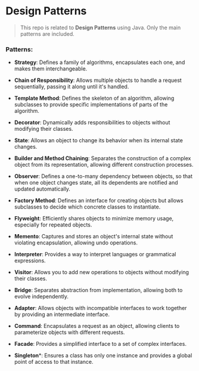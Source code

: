 # Design Patterns

> This repo is related to **Design Patterns** using Java. 
> Only the main patterns are included.

### Patterns: 
* **Strategy**: Defines a family of algorithms, encapsulates each one, and makes them interchangeable. 
* **Chain of Responsibility**: Allows multiple objects to handle a request sequentially, passing it along until it's handled.
* **Template Method**: Defines the skeleton of an algorithm, allowing subclasses to provide specific implementations of parts of the algorithm. 
* **Decorator**: Dynamically adds responsibilities to objects without modifying their classes.
* **State**: Allows an object to change its behavior when its internal state changes.
* **Builder and Method Chaining**: Separates the construction of a complex object from its representation, allowing different construction processes.
* **Observer**: Defines a one-to-many dependency between objects, so that when one object changes state, all its dependents are notified and updated automatically.

* **Factory Method**: Defines an interface for creating objects but allows subclasses to decide which concrete classes to instantiate.
* **Flyweight**: Efficiently shares objects to minimize memory usage, especially for repeated objects.
* **Memento**: Captures and stores an object's internal state without violating encapsulation, allowing undo operations.
* **Interpreter**: Provides a way to interpret languages or grammatical expressions. 
* **Visitor**: Allows you to add new operations to objects without modifying their classes. 
* **Bridge**: Separates abstraction from implementation, allowing both to evolve independently.
* **Adapter**: Allows objects with incompatible interfaces to work together by providing an intermediate interface.
* **Command**: Encapsulates a request as an object, allowing clients to parameterize objects with different requests.
* **Facade**: Provides a simplified interface to a set of complex interfaces. 
* **Singleton***: Ensures a class has only one instance and provides a global point of access to that instance.
